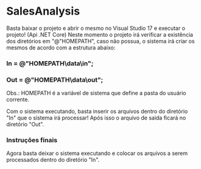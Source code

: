 # SalesAnalysis

Basta baixar o projeto e abrir o mesmo no Visual Studio 17 e executar o projeto! (Api .NET Core)
Neste momento o projeto irá verificar a existência dos diretórios em "@"HOMEPATH", caso não possua, o sistema irá criar os mesmos de acordo com a estrutura abaixo:

### In = @"HOMEPATH\data\in\";
### Out = @"HOMEPATH\data\out\";

Obs.: HOMEPATH é a variável de sistema que define a pasta do usuário corrente.

Com o sistema executando, basta inserir os arquivos dentro do diretório "In" que o sistema irá processar! Após isso o arquivo de saida ficará no diretório "Out".

### Instruções finais

Agora basta deixar o sistema executando e colocar os arquivos a serem processados dentro do diretório "In".
